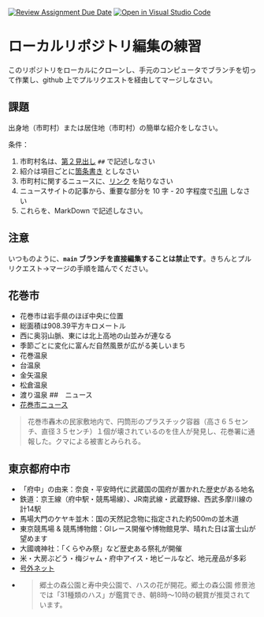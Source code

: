 [![Review Assignment Due Date](https://classroom.github.com/assets/deadline-readme-button-22041afd0340ce965d47ae6ef1cefeee28c7c493a6346c4f15d667ab976d596c.svg)](https://classroom.github.com/a/Jc5hINgy)
[![Open in Visual Studio Code](https://classroom.github.com/assets/open-in-vscode-2e0aaae1b6195c2367325f4f02e2d04e9abb55f0b24a779b69b11b9e10269abc.svg)](https://classroom.github.com/online_ide?assignment_repo_id=19847844&assignment_repo_type=AssignmentRepo)
# ローカルリポジトリ編集の練習

このリポジトリをローカルにクローンし、手元のコンピュータでブランチを切って作業し、github 上でプルリクエストを経由してマージしなさい。

## 課題

出身地（市町村）または居住地（市町村）の簡単な紹介をしなさい。

条件：

1. 市町村名は、[第２見出し](https://docs.github.com/ja/get-started/writing-on-github/getting-started-with-writing-and-formatting-on-github/basic-writing-and-formatting-syntax#headings) `##` で記述しなさい
1. 紹介は項目ごとに[箇条書き](https://docs.github.com/ja/get-started/writing-on-github/getting-started-with-writing-and-formatting-on-github/basic-writing-and-formatting-syntax#lists) としなさい
3. 市町村に関するニュースに、[リンク](https://docs.github.com/ja/get-started/writing-on-github/getting-started-with-writing-and-formatting-on-github/basic-writing-and-formatting-syntax#lists) を貼りなさい
4. ニュースサイトの記事から、重要な部分を 10 字 - 20 字程度で[引用](https://docs.github.com/ja/get-started/writing-on-github/getting-started-with-writing-and-formatting-on-github/basic-writing-and-formatting-syntax#quoting-text) しなさい
5. これらを、MarkDown で記述しなさい。

## 注意

いつものように、**`main` ブランチを直接編集することは禁止です**。きちんとプルリクエスト→マージの手順を踏んでください。

## 花巻市
- 花巻市は岩手県のほぼ中央に位置
- 総面積は908.39平方キロメートル
- 西に奥羽山脈、東には北上高地の山並みが連なる
- 季節ごとに変化に富んだ自然風景が広がる美しいまち　
- 花巻温泉
- 台温泉
- 金矢温泉
- 松倉温泉
- 渡り温泉
##　ニュース
- [花巻市ニュース](https://www.47news.jp/12767040.html)
> 花巻市轟木の民家敷地内で、円筒形のプラスチック容器（高さ６５センチ、直径３５センチ）１個が壊されているのを住人が発見し、花巻署に通報した。クマによる被害とみられる。

## 東京都府中市
- 「府中」の由来：奈良・平安時代に武蔵国の国府が置かれた歴史がある地名
- 鉄道：京王線（府中駅・競馬場線）、JR南武線・武蔵野線、西武多摩川線の計14駅
- 馬場大門のケヤキ並木：国の天然記念物に指定された約500mの並木道
- 東京競馬場 & 競馬博物館：GⅠレース開催や博物館見学、晴れた日は富士山が望めます
- 大國魂神社：「くらやみ祭」など歴史ある祭礼が開催
- 米・大房ぶどう・梅ジャム・府中アイス・地ビールなど、地元産品が多彩
- [号外ネット](https://tokyofuchu.goguynet.jp/2025/06/25/hasu2025/?utm_source=chatgpt.com)
- >郷土の森公園と寿中央公園で、ハスの花が開花。郷土の森公園 修景池では「31種類のハス」が鑑賞でき、朝8時〜10時の観賞が推奨されています。
